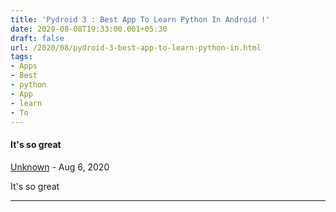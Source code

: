 ```yaml
---
title: 'Pydroid 3 : Best App To Learn Python In Android !'
date: 2020-08-08T19:33:00.001+05:30
draft: false
url: /2020/08/pydroid-3-best-app-to-learn-python-in.html
tags: 
- Apps
- Best
- python
- App
- learn
- To
---
```


#### It's so great
[Unknown](https://www.blogger.com/profile/15887710241871724880 "noreply@blogger.com") - <time datetime="2020-08-22T11:49:17.896+05:30">Aug 6, 2020</time>

It's so great
<hr />
